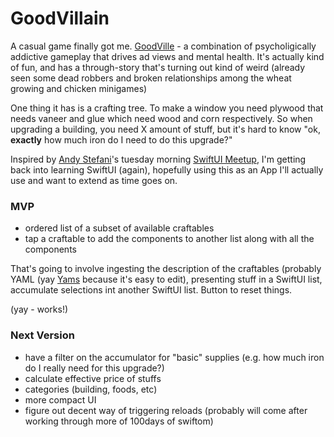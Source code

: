 # GoodVillain

A casual game finally got me.  <A href="https://www.goodville.me">GoodVille</a> - a 
combination of psycholigically addictive gameplay that drives ad views and
mental health.  It's actually kind of fun, and has a through-story that's turning
out kind of weird (already seen some dead robbers and broken relationships among
the wheat growing and chicken minigames)

One thing it has is a crafting tree.  To make a window you need plywood that needs
vaneer and glue which need wood and corn respectively.  So when upgrading a building,
you need X amount of stuff, but it's hard to know "ok, **exactly** how much iron
do I need to do this upgrade?"

Inspired by [Andy Stefani](https://twitter.com/AndyStefani_)'s tuesday morning
[SwiftUI Meetup](https://events.lexgo.live/c/AL64i5aLUx6nm6JNi1M1), I'm getting
back into learning SwiftUI (again), hopefully using this as an App I'll actually
use and want to extend as time goes on.

### MVP

* ordered list of a subset of available craftables
* tap a craftable to add the components to another list along with all the components

That's going to involve ingesting the description of the craftables (probably YAML
(yay [Yams](https://github.com/jpsim/Yams)
because it's easy to edit), presenting stuff in a SwiftUI list, accumulate selections
int another SwiftUI list.  Button to reset things.

(yay - works!)

### Next Version

* have a filter on the accumulator for "basic" supplies (e.g. how much iron do I really
  need for this upgrade?)
* calculate effective price of stuffs
* categories (building, foods, etc)
* more compact UI
* figure out decent way of triggering reloads (probably will come after working through
  more of 100days of swiftom)


